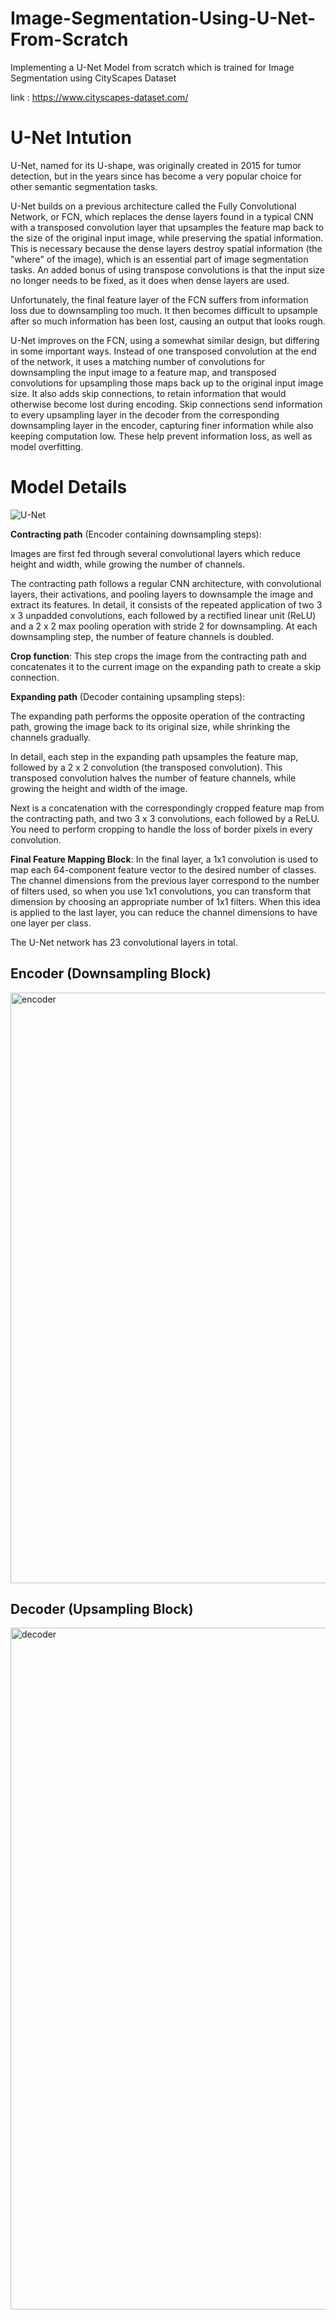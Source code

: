 # Image-Segmentation-Using-U-Net-From-Scratch


Implementing a U-Net Model from scratch which is trained for Image Segmentation using CityScapes Dataset

link :  https://www.cityscapes-dataset.com/


# U-Net Intution


U-Net, named for its U-shape, was originally created in 2015 for tumor detection, but in the years since has become a very popular choice for other semantic segmentation tasks. 

U-Net builds on a previous architecture called the Fully Convolutional Network, or FCN, which replaces the dense layers found in a typical CNN with a transposed convolution layer that upsamples the feature map back to the size of the original input image, while preserving the spatial information. This is necessary because the dense layers destroy spatial information (the "where" of the image), which is an essential part of image segmentation tasks. An added bonus of using transpose convolutions is that the input size no longer needs to be fixed, as it does when dense layers are used. 

Unfortunately, the final feature layer of the FCN suffers from information loss due to downsampling too much. It then becomes difficult to upsample after so much information has been lost, causing an output that looks rough. 

U-Net improves on the FCN, using a somewhat similar design, but differing in some important ways.  Instead of one transposed convolution at the end of the network, it uses a matching number of convolutions for downsampling the input image to a feature map, and transposed convolutions for upsampling those maps back up to the original input image size. It also adds skip connections, to retain information that would otherwise become lost during encoding. Skip connections send information to every upsampling layer in the decoder from the corresponding downsampling layer in the encoder, capturing finer information while also keeping computation low. These help prevent information loss, as well as model overfitting. 


# Model Details



![U-Net](https://user-images.githubusercontent.com/99212200/190898107-2a536a8e-a378-4ba5-aa21-3c8b0cc19080.png)


**Contracting path** (Encoder containing downsampling steps):

Images are first fed through several convolutional layers which reduce height and width, while growing the number of channels.

The contracting path follows a regular CNN architecture, with convolutional layers, their activations, and pooling layers to downsample the image and extract its features. In detail, it consists of the repeated application of two 3 x 3 unpadded convolutions, each followed by a rectified linear unit (ReLU) and a 2 x 2 max pooling operation with stride 2 for downsampling. At each downsampling step, the number of feature channels is doubled.

**Crop function**: This step crops the image from the contracting path and concatenates it to the current image on the expanding path to create a skip connection. 

**Expanding path** (Decoder containing upsampling steps):

The expanding path performs the opposite operation of the contracting path, growing the image back to its original size, while shrinking the channels gradually.

In detail, each step in the expanding path upsamples the feature map, followed by a 2 x 2 convolution (the transposed convolution). This transposed convolution halves the number of feature channels, while growing the height and width of the image.

Next is a concatenation with the correspondingly cropped feature map from the contracting path, and two 3 x 3 convolutions, each followed by a ReLU. You need to perform cropping to handle the loss of border pixels in every convolution.

**Final Feature Mapping Block**: In the final layer, a 1x1 convolution is used to map each 64-component feature vector to the desired number of classes. The channel dimensions from the previous layer correspond to the number of filters used, so when you use 1x1 convolutions, you can transform that dimension by choosing an appropriate number of 1x1 filters. When this idea is applied to the last layer, you can reduce the channel dimensions to have one layer per class. 

The U-Net network has 23 convolutional layers in total.

## Encoder (Downsampling Block)



<img width="945" alt="encoder" src="https://user-images.githubusercontent.com/99212200/190898201-fa35c1fc-fb31-4507-a71c-d71a791aabe6.png">



## Decoder (Upsampling Block)



<img width="1091" alt="decoder" src="https://user-images.githubusercontent.com/99212200/190898245-fa164f75-7dc4-49ee-a091-9df1ba268980.png">




